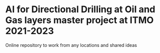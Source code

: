 # AI for Directional Drilling at Oil and Gas layers master project at ITMO 2021-2023
 Online repository to work from any locations and shared ideas
